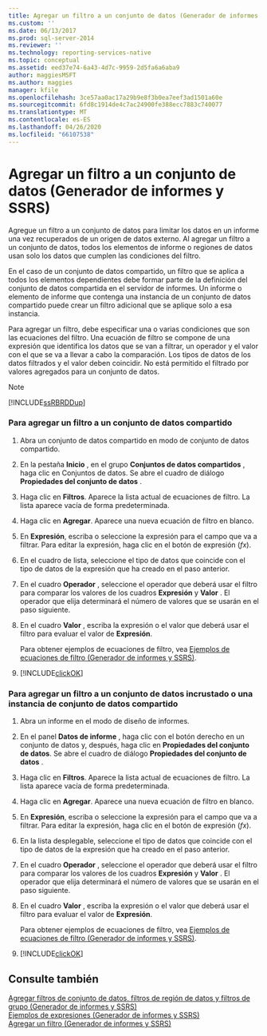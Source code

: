 ```yaml
---
title: Agregar un filtro a un conjunto de datos (Generador de informes y SSRS) | Microsoft Docs
ms.custom: ''
ms.date: 06/13/2017
ms.prod: sql-server-2014
ms.reviewer: ''
ms.technology: reporting-services-native
ms.topic: conceptual
ms.assetid: eed37e74-6a43-4d7c-9959-2d5fa6a6aba9
author: maggiesMSFT
ms.author: maggies
manager: kfile
ms.openlocfilehash: 3ce57aa0ac17a29b9e8f3b0ea7eef3ad1501a60e
ms.sourcegitcommit: 6fd8c1914de4c7ac24900fe388ecc7883c740077
ms.translationtype: MT
ms.contentlocale: es-ES
ms.lasthandoff: 04/26/2020
ms.locfileid: "66107538"
---
```

# <a name="add-a-filter-to-a-dataset-report-builder-and-ssrs"></a>Agregar un filtro a un conjunto de datos (Generador de informes y SSRS)
  Agregue un filtro a un conjunto de datos para limitar los datos en un informe una vez recuperados de un origen de datos externo. Al agregar un filtro a un conjunto de datos, todos los elementos de informe o regiones de datos usan solo los datos que cumplen las condiciones del filtro.  
  
 En el caso de un conjunto de datos compartido, un filtro que se aplica a todos los elementos dependientes debe formar parte de la definición del conjunto de datos compartida en el servidor de informes. Un informe o elemento de informe que contenga una instancia de un conjunto de datos compartido puede crear un filtro adicional que se aplique solo a esa instancia.  
  
 Para agregar un filtro, debe especificar una o varias condiciones que son las ecuaciones del filtro. Una ecuación de filtro se compone de una expresión que identifica los datos que se van a filtrar, un operador y el valor con el que se va a llevar a cabo la comparación. Los tipos de datos de los datos filtrados y el valor deben coincidir. No está permitido el filtrado por valores agregados para un conjunto de datos.  
  
> [!NOTE]  
>  [!INCLUDE[ssRBRDDup](../../includes/ssrbrddup-md.md)]  
  
### <a name="to-add-a-filter-to-a-shared-dataset"></a>Para agregar un filtro a un conjunto de datos compartido  
  
1.  Abra un conjunto de datos compartido en modo de conjunto de datos compartido.  
  
2.  En la pestaña **Inicio** , en el grupo **Conjuntos de datos compartidos** , haga clic en Conjuntos de datos. Se abre el cuadro de diálogo **Propiedades del conjunto de datos** .  
  
3.  Haga clic en **Filtros**. Aparece la lista actual de ecuaciones de filtro. La lista aparece vacía de forma predeterminada.  
  
4.  Haga clic en **Agregar**. Aparece una nueva ecuación de filtro en blanco.  
  
5.  En **Expresión**, escriba o seleccione la expresión para el campo que va a filtrar. Para editar la expresión, haga clic en el botón de expresión (*fx*).  
  
6.  En el cuadro de lista, seleccione el tipo de datos que coincide con el tipo de datos de la expresión que ha creado en el paso anterior.  
  
7.  En el cuadro **Operador** , seleccione el operador que deberá usar el filtro para comparar los valores de los cuadros **Expresión** y **Valor** . El operador que elija determinará el número de valores que se usarán en el paso siguiente.  
  
8.  En el cuadro **Valor** , escriba la expresión o el valor que deberá usar el filtro para evaluar el valor de **Expresión**.  
  
     Para obtener ejemplos de ecuaciones de filtro, vea [Ejemplos de ecuaciones de filtro &#40;Generador de informes y SSRS&#41;](../report-design/filter-equation-examples-report-builder-and-ssrs.md).  
  
9. [!INCLUDE[clickOK](../../includes/clickok-md.md)]  
  
### <a name="to-add-a-filter-to-an-embedded-dataset-or-a-shared-dataset-instance"></a>Para agregar un filtro a un conjunto de datos incrustado o una instancia de conjunto de datos compartido  
  
1.  Abra un informe en el modo de diseño de informes.  
  
2.  En el panel **Datos de informe** , haga clic con el botón derecho en un conjunto de datos y, después, haga clic en **Propiedades del conjunto de datos**. Se abre el cuadro de diálogo **Propiedades del conjunto de datos** .  
  
3.  Haga clic en **Filtros**. Aparece la lista actual de ecuaciones de filtro. La lista aparece vacía de forma predeterminada.  
  
4.  Haga clic en **Agregar**. Aparece una nueva ecuación de filtro en blanco.  
  
5.  En **Expresión**, escriba o seleccione la expresión para el campo que va a filtrar. Para editar la expresión, haga clic en el botón de expresión (*fx*).  
  
6.  En la lista desplegable, seleccione el tipo de datos que coincide con el tipo de datos de la expresión que ha creado en el paso anterior.  
  
7.  En el cuadro **Operador** , seleccione el operador que deberá usar el filtro para comparar los valores de los cuadros **Expresión** y **Valor** . El operador que elija determinará el número de valores que se usarán en el paso siguiente.  
  
8.  En el cuadro **Valor** , escriba la expresión o el valor que deberá usar el filtro para evaluar el valor de **Expresión**.  
  
     Para obtener ejemplos de ecuaciones de filtro, vea [Ejemplos de ecuaciones de filtro &#40;Generador de informes y SSRS&#41;](../report-design/filter-equation-examples-report-builder-and-ssrs.md).  
  
9. [!INCLUDE[clickOK](../../includes/clickok-md.md)]  
  
## <a name="see-also"></a>Consulte también  
 [Agregar filtros de conjunto de datos, filtros de región de datos y filtros de grupo &#40;Generador de informes y SSRS&#41;](../report-design/add-dataset-filters-data-region-filters-and-group-filters.md)   
 [Ejemplos de expresiones &#40;Generador de informes y SSRS&#41;](../report-design/expression-examples-report-builder-and-ssrs.md)   
 [Agregar un filtro &#40;Generador de informes y SSRS&#41;](../report-design/add-a-filter-report-builder-and-ssrs.md)  
  
  
